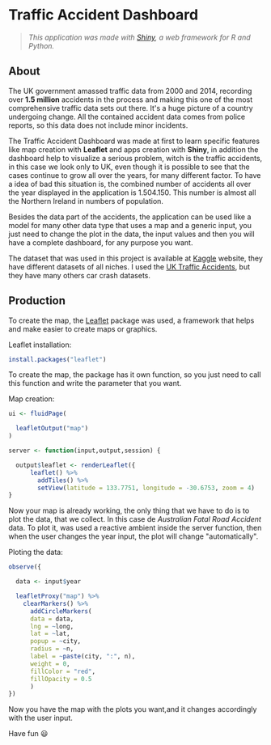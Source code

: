 # Traffic Accident Dashboard
> _This application was made with [Shiny](https://shiny.rstudio.com/), a web framework for R and Python._

## About 

The UK government amassed traffic data from 2000 and 2014, recording over **1.5 million** accidents in the process and making this one of the most comprehensive traffic data sets out there. It's a huge picture of a country undergoing change. All the contained accident data comes from police reports, so this data does not include minor incidents.

The Traffic Accident Dashboard was made at first to learn specific features like map creation with **Leaflet** and apps creation with **Shiny**, in addition the
dashboard help to visualize a serious problem, witch is the traffic accidents, in this case we look only to UK, even though it is possible to see that the cases continue to grow all over the years, for many different factor. To have a idea of bad this situation is, the combined number of accidents all over the year displayed in the application is 1.504.150. This number is almost all the Northern Ireland in numbers of population.

Besides the data part of the accidents, the application can be used like a model for many other data type that uses a map and a generic input, you just need to change the plot in the data, the input values and then you will have a complete dashboard, for any purpose you want.

The dataset that was used in this project is available at [Kaggle](https://www.kaggle.com/datasets) website, they have different datasets of all niches. I used the [UK Traffic Accidents](https://www.kaggle.com/datasets/daveianhickey/2000-16-traffic-flow-england-scotland-wales), but they have many others car crash datasets.

## Production

To create the map, the [Leaflet](https://github.com/Leaflet/Leaflet) package was used, a framework that helps and make easier to create maps or graphics.  

Leaflet installation:
```r
install.packages("leaflet")
```

To create the map, the package has it own function, so you just need to call this function and write the parameter that you want.

Map creation:
```r
ui <- fluidPage(

  leafletOutput("map")
)

server <- function(input,output,session) {

  output$leaflet <- renderLeaflet({
      leaflet() %>%
        addTiles() %>%
        setView(latitude = 133.7751, longitude = -30.6753, zoom = 4)
}
```

Now your map is already working, the only thing that we have to do is to plot the data, that we collect. In this case de _Australian Fatal Road Accident_ data. To plot it, was used a reactive ambient inside the server function, then when the user changes the year input, the plot will change "automatically".

Ploting the data:
```r
observe({

  data <- input$year

  leafletProxy("map") %>%
    clearMarkers() %>%
      addCircleMarkers(
      data = data,
      lng = ~long,
      lat = ~lat,
      popup = ~city,
      radius = ~n,
      label = ~paste(city, ":", n),
      weight = 0,
      fillColor = "red",
      fillOpacity = 0.5
      )
})
```
Now you have the map with the plots you want,and it changes accordingly with the user input. 

Have fun :smiley:
















